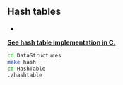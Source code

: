 ## Hash tables

-  

**[See hash table implementation in C.](singly_linked_list.c)**

~~~bash
cd DataStructures
make hash                    
cd HashTable
./hashtable 
~~~
